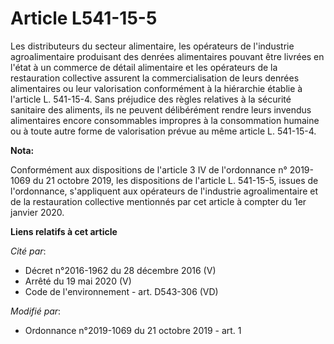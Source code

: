 # Article L541-15-5

Les distributeurs du secteur alimentaire, les opérateurs de l'industrie agroalimentaire produisant des denrées alimentaires
pouvant être livrées en l'état à un commerce de détail alimentaire et les opérateurs de la restauration collective assurent
la commercialisation de leurs denrées alimentaires ou leur valorisation conformément à la hiérarchie établie à l'article L.
541-15-4. Sans préjudice des règles relatives à la sécurité sanitaire des aliments, ils ne peuvent délibérément rendre leurs
invendus alimentaires encore consommables impropres à la consommation humaine ou à toute autre forme de valorisation prévue
au même article L. 541-15-4.

**Nota:**

Conformément aux dispositions de l'article 3 IV de l'ordonnance n° 2019-1069 du 21 octobre 2019, les dispositions de
l'article L. 541-15-5, issues de l'ordonnance, s'appliquent aux opérateurs de l'industrie agroalimentaire et de la
restauration collective mentionnés par cet article à compter du 1er janvier 2020.

**Liens relatifs à cet article**

_Cité par_:

  - Décret n°2016-1962 du 28 décembre 2016 (V)
  - Arrêté du 19 mai 2020 (V)
  - Code de l'environnement - art. D543-306 (VD)

_Modifié par_:

  - Ordonnance n°2019-1069 du 21 octobre 2019 - art. 1
